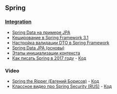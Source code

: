 ## Spring

### <a href="integration/readme.md">Integration</a>

- <a href="https://habrahabr.ru/post/139421/">Spring Data на примере JPA</a>
- <a href="https://habrahabr.ru/post/113945/">Кеширование в Spring Framework 3.1</a>
- <a href="https://habrahabr.ru/post/343960/">Настройка валидации DTO в Spring Framework</a>
- <a href="https://alexkosarev.name/2017/02/08/spring-framework-database-spring-data-jpa/">Spring Data JPA (основы)</a>
- <a href="https://habr.com/ru/post/222579/">Этапы инициализации контекста</a>
- <a href="https://habr.com/ru/post/333756/">Как писать Spring в 2017 году</a> - <a href="https://github.com/DenisPavlov/spring">Код</a>

### Video
- <a href="https://www.youtube.com/watch?v=hDpa6m48eC4&index=15&list=PLVe-2wcL84b8qDFSA2rpbpuE3OTkEbAwe">Spring the Ripper (Евгений Борисов)</a> - <a href="https://github.com/DenisPavlov/work_project/tree/master/src/main/java/links/jpoint">Код</a>
- <a href="https://www.youtube.com/watch?v=HvovW6Uh1yU&t=1s">Классное видео про Spring Security (RUS)</a> - <a href="https://github.com/DenisPavlov/work_project/tree/master/projects/spring.security">Код</a> 
